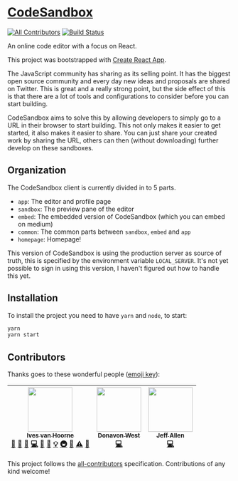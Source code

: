 # [CodeSandbox](https://codesandbox.io)
[![All Contributors](https://img.shields.io/badge/all_contributors-3-orange.svg?style=flat-square)](#contributors)
[![Build Status](https://travis-ci.org/CompuIves/codesandbox-client.svg?branch=master)](https://travis-ci.org/CompuIves/codesandbox-client)

An online code editor with a focus on React.

This project was bootstrapped with [Create React App](https://github.com/facebookincubator/create-react-app).

The JavaScript community has sharing as its selling point. It has the biggest open source community and every day new ideas and proposals are shared on Twitter. This is great and a really strong point, but the side effect of this is that there are a lot of tools and configurations to consider before you can start building.

CodeSandbox aims to solve this by allowing developers to simply go to a URL in their browser to start building. This not only makes it easier to get started, it also makes it easier to share. You can just share your created work by sharing the URL, others can then (without downloading) further develop on these sandboxes.

## Organization

The CodeSandbox client is currently divided in to 5 parts.

- `app`: The editor and profile page
- `sandbox`: The preview pane of the editor
- `embed`: The embedded version of CodeSandbox (which you can embed on medium)
- `common`: The common parts between `sandbox`, `embed` and `app`
- `homepage`: Homepage!

This version of CodeSandbox is using the production server as source of truth, this is specified by the environment variable `LOCAL_SERVER`. It's not yet possible to sign in using this version, I haven't figured out how to handle this yet.

## Installation

To install the project you need to have `yarn` and `node`, to start:

```bash
yarn
yarn start
```

## Contributors

Thanks goes to these wonderful people ([emoji key](https://github.com/kentcdodds/all-contributors#emoji-key)):

<!-- ALL-CONTRIBUTORS-LIST:START - Do not remove or modify this section -->
| [<img src="https://avatars0.githubusercontent.com/u/587016?v=3" width="100px;"/><br /><sub>Ives van Hoorne</sub>](http://ivesvh.com)<br />[💬](#question-CompuIves "Answering Questions") [📝](#blog-CompuIves "Blogposts") [🐛](https://github.com/CompuIves/CodeSandbox/issues?q=author%3ACompuIves "Bug reports") [💻](https://github.com/CompuIves/CodeSandbox/commits?author=CompuIves "Code") [🎨](#design-CompuIves "Design") [📖](https://github.com/CompuIves/CodeSandbox/commits?author=CompuIves "Documentation") [💡](#example-CompuIves "Examples") [🚇](#infra-CompuIves "Infrastructure (Hosting, Build-Tools, etc)") [👀](#review-CompuIves "Reviewed Pull Requests") [⚠️](https://github.com/CompuIves/CodeSandbox/commits?author=CompuIves "Tests") [🔧](#tool-CompuIves "Tools") | [<img src="https://avatars0.githubusercontent.com/u/887639?v=3" width="100px;"/><br /><sub>Donavon West</sub>](http://donavon.com)<br />[💻](https://github.com/CompuIves/CodeSandbox/commits?author=donavon "Code") | [<img src="https://avatars0.githubusercontent.com/u/5266810?v=3" width="100px;"/><br /><sub>Jeff Allen</sub>](http://www.jeffallen.io/)<br />[💻](https://github.com/CompuIves/CodeSandbox/commits?author=vueu "Code") |
| :---: | :---: | :---: |
<!-- ALL-CONTRIBUTORS-LIST:END -->

This project follows the [all-contributors](https://github.com/kentcdodds/all-contributors) specification. Contributions of any kind welcome!
